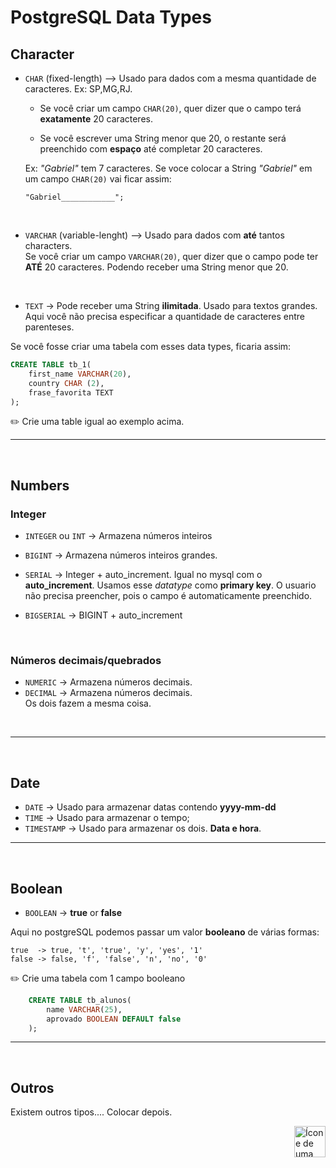 # PostgreSQL Data Types

## **Character**

* `CHAR` (fixed-length) --> Usado para dados com a mesma quantidade de caracteres. Ex: SP,MG,RJ. <br>

    - Se você criar um campo `CHAR(20)`, quer dizer que o campo terá **exatamente** 20 caracteres.

    - Se você escrever uma String menor que 20, o restante será preenchido com **espaço** até completar 20 caracteres.<br>
    
    Ex: *"Gabriel"* tem 7 caracteres. Se voce colocar a String *"Gabriel"* em um campo `CHAR(20)` vai ficar assim:<br>
    
    `"Gabriel____________";`

    <br>

* `VARCHAR` (variable-lenght) --> Usado para dados com **até** tantos characters.<br>
Se você criar um campo `VARCHAR(20)`, quer dizer que o campo pode ter **ATÉ** 20 caracteres. Podendo receber uma String menor que 20.

    <br>

* `TEXT` -> Pode receber uma String **ilimitada**. Usado para textos grandes. Aqui você não precisa especificar a quantidade de caracteres entre parenteses.


Se você fosse criar uma tabela com esses data types, ficaria assim:

```sql
CREATE TABLE tb_1(
    first_name VARCHAR(20),
    country CHAR (2),
    frase_favorita TEXT
);
```

✏️ Crie uma table igual ao exemplo acima.

<hr>
<br>

## **Numbers**

### **Integer**
* `INTEGER` ou `INT`  -> Armazena números inteiros
* `BIGINT`   -> Armazena números inteiros grandes.
* `SERIAL`   -> Integer + auto_increment. Igual no mysql com o **auto_increment**. Usamos esse *datatype* como **primary key**. O usuario não precisa preencher, pois o campo é automaticamente preenchido.

* `BIGSERIAL`  -> BIGINT + auto_increment

<br>

### **Números decimais/quebrados**
* `NUMERIC` -> Armazena números decimais.
* `DECIMAL` -> Armazena números decimais. <br>
    Os dois fazem a mesma coisa.
<br>

<hr>
<br>


## **Date**

* `DATE` -> Usado para armazenar datas contendo **yyyy-mm-dd**
* `TIME` -> Usado para armazenar o tempo;
* `TIMESTAMP` -> Usado para armazenar os dois. **Data e hora**.
<hr>
<br>




## **Boolean**

* `BOOLEAN`  -> **true** or **false**

Aqui no postgreSQL podemos passar um valor **booleano** de várias formas:

    true  -> true, 't', 'true', 'y', 'yes', '1'
    false -> false, 'f', 'false', 'n', 'no', '0' 


✏️ Crie uma tabela com 1 campo booleano

```sql
    CREATE TABLE tb_alunos(
        name VARCHAR(25),
        aprovado BOOLEAN DEFAULT false
    );
```
<hr>
<br>

## **Outros**
Existem outros tipos.... Colocar depois.

<!-- Next Page Button -->
<a href="https://github.com/lGabrielDev/06.postgreSQL/blob/main/2.praticando/3.create_table.md">
    <img alt="Ícone de uma seta apontada para direita, representando um link para a próxima página" src="https://cdn-icons-png.flaticon.com/512/8875/8875266.png" width="50px" height="50px" align="right">
</a>